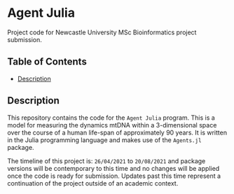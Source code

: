 # Agent Julia

Project code for Newcastle University MSc Bioinformatics project submission.

## Table of Contents

- [Description](#description)

## Description

This repository contains the code for the `Agent Julia` program. This is a model
for measuring the dynamics mtDNA within a 3-dimensional space over the course of
a human life-span of approximately 90 years. It is written in the Julia
programming language and makes use of the `Agents.jl` package.

The timeline of this project is: `26/04/2021` to `20/08/2021` and package
versions will be contemporary to this time and no changes will be applied once
the code is ready for submission. Updates past this time represent a
continuation of the project outside of an academic context.
